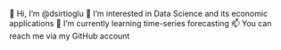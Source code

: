 👋 Hi, I’m @dsirtioglu
👀 I’m interested in Data Science and its economic applications
🌱 I’m currently learning time-series forecasting
📫 You can reach me via my GitHub account
